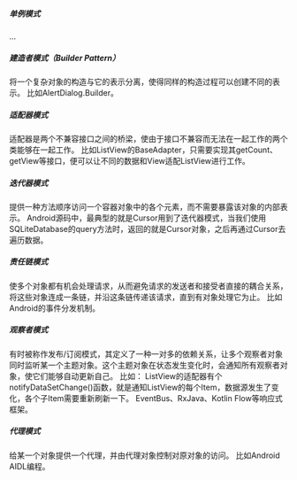##### 单例模式
...

##### 建造者模式（Builder Pattern）
将一个复杂对象的构造与它的表示分离，使得同样的构造过程可以创建不同的表示。
比如AlertDialog.Builder。

##### 适配器模式
适配器是两个不兼容接口之间的桥梁，使由于接口不兼容而无法在一起工作的两个类能够在一起工作。
比如ListView的BaseAdapter，只需要实现其getCount、getView等接口，便可以让不同的数据和View适配ListView进行工作。

##### 迭代器模式
提供一种方法顺序访问一个容器对象中的各个元素，而不需要暴露该对象的内部表示。
Android源码中，最典型的就是Cursor用到了迭代器模式，当我们使用SQLiteDatabase的query方法时，返回的就是Cursor对象，之后再通过Cursor去遍历数据。

##### 责任链模式
使多个对象都有机会处理请求，从而避免请求的发送者和接受者直接的耦合关系，将这些对象连成一条链，并沿这条链传递该请求，直到有对象处理它为止。
比如Android的事件分发机制。

##### 观察者模式
有时被称作发布/订阅模式，其定义了一种一对多的依赖关系，让多个观察者对象同时监听某一个主题对象。这个主题对象在状态发生变化时，会通知所有观察者对象，使它们能够自动更新自己。
比如：
ListView的适配器有个notifyDataSetChange()函数，就是通知ListView的每个Item，数据源发生了变化，各个子Item需要重新刷新一下。
EventBus、RxJava、Kotlin Flow等响应式框架。

##### 代理模式
给某一个对象提供一个代理，并由代理对象控制对原对象的访问。
比如Android AIDL编程。